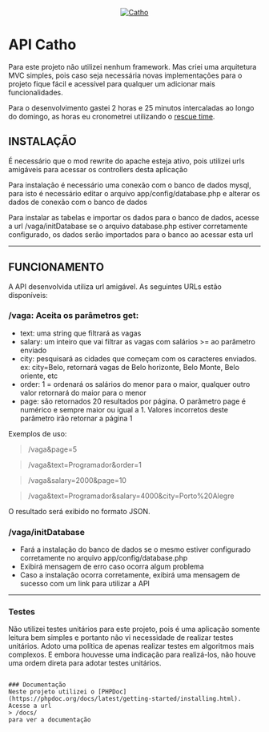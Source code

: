 <p align="center">
  <a href="http://www.catho.com.br">
      <img src="http://static.catho.com.br/svg/site/logoCathoB2c.svg" alt="Catho"/>
  </a>
</p>

# API Catho

Para este projeto não utilizei nenhum framework. Mas criei uma arquitetura MVC simples, 
pois caso seja necessária novas implementações para o projeto fique fácil e acessível para 
qualquer um adicionar mais funcionalidades. 

Para o desenvolvimento gastei 2 horas e 25 minutos intercaladas ao longo do domingo, as horas eu cronometrei utilizando o [rescue time](https://www.rescuetime.com/).


## INSTALAÇÃO

É necessário que o mod rewrite do apache esteja ativo, pois utilizei urls amigáveis para acessar os controllers desta aplicação

Para instalação é necessário uma conexão com o banco de dados mysql, para isto é necessário editar o arquivo app/config/database.php e alterar os dados de conexão com o banco de dados

Para instalar as tabelas e importar os dados para o banco de dados, acesse a url /vaga/initDatabase se o arquivo database.php estiver corretamente configurado, os dados serão importados para o banco ao acessar esta url

---

## FUNCIONAMENTO

A API desenvolvida utiliza url amigável. As seguintes URLs estão disponíveis:
### /vaga: Aceita os parâmetros get:
- text: uma string que filtrará as vagas 
- salary: um inteiro que vai filtrar as vagas com salários >= ao parâmetro enviado
- city: pesquisará as cidades que começam com os caracteres enviados. ex: city=Belo, retornará vagas de Belo horizonte, Belo Monte, Belo oriente, etc
- order: 1 = ordenará os salários do menor para o maior, qualquer outro valor retornará do maior para o menor
- page: são retornados 20 resultados por página. O parâmetro page é numérico e sempre maior ou igual a 1. Valores incorretos deste parâmetro irão retornar a página 1

Exemplos de uso:
> /vaga&page=5

> /vaga&text=Programador&order=1

> /vaga&salary=2000&page=10

> /vaga&text=Programador&salary=4000&city=Porto%20Alegre

O resultado será exibido no formato JSON.

### /vaga/initDatabase
- Fará a instalação do banco de dados se o mesmo estiver configurado corretamente no arquivo app/config/database.php
- Exibirá mensagem de erro caso ocorra algum problema
- Caso a instalação ocorra corretamente, exibirá uma mensagem de sucesso com um link para utilizar a API

---
### Testes
Não utilizei testes unitários para este projeto, pois é uma aplicação somente leitura bem simples e portanto não vi necessidade
de realizar testes unitários. Adoto uma política de apenas realizar testes em algoritmos mais complexos. E embora houvesse uma 
indicação para realizá-los, não houve uma ordem direta para adotar testes unitários.
```

### Documentação
Neste projeto utilizei o [PHPDoc](https://phpdoc.org/docs/latest/getting-started/installing.html).
Acesse a url 
> /docs/
para ver a documentação